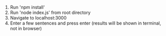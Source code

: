 1. Run 'npm install'
2. Run 'node index.js' from root directory
3. Navigate to localhost:3000
4. Enter a few sentences and press enter (results will be shown in terminal, not in browser)